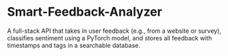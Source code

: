 # Smart-Feedback-Analyzer
A full-stack API that takes in user feedback (e.g., from a website or survey), classifies sentiment using a PyTorch model, and stores all feedback with timestamps and tags in a searchable database.
